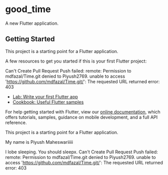 # good_time

A new Flutter application.

## Getting Started

This project is a starting point for a Flutter application.

A few resources to get you started if this is your first Flutter project:

Can't Create Pull Request
			Push failed:
			remote: Permission to mdfazal/Time.git denied to Piyush2769.
			unable to access 'https://github.com/mdfazal/Time.git/': The requested URL returned error: 403

- [Lab: Write your first Flutter app](https://flutter.io/docs/get-started/codelab)
- [Cookbook: Useful Flutter samples](https://flutter.io/docs/cookbook)

For help getting started with Flutter, view our 
[online documentation](https://flutter.io/docs), which offers tutorials, 
samples, guidance on mobile development, and a full API reference.

This project is a starting point for a Flutter application.

My name is Piyush Maheswariiiii

I lobe sleeping.
You should sleepx.
Can't Create Pull Request
			Push failed:
			remote: Permission to mdfazal/Time.git denied to Piyush2769.
			unable to access 'https://github.com/mdfazal/Time.git/': The requested URL returned error: 403
